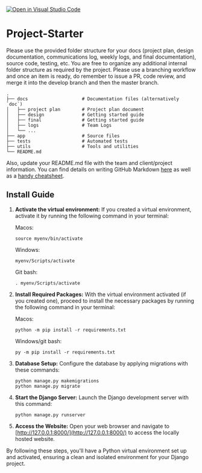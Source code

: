 [![Open in Visual Studio Code](https://classroom.github.com/assets/open-in-vscode-718a45dd9cf7e7f842a935f5ebbe5719a5e09af4491e668f4dbf3b35d5cca122.svg)](https://classroom.github.com/online_ide?assignment_repo_id=12113061&assignment_repo_type=AssignmentRepo)

# Project-Starter

Please use the provided folder structure for your docs (project plan, design documentation, communications log, weekly logs, and final documentation), source code, testing, etc.    You are free to organize any additional internal folder structure as required by the project.  Please use a branching workflow and once an item is ready, do remember to issue a PR, code review, and merge it into the develop branch and then the master branch.

```
.
├── docs                    # Documentation files (alternatively `doc`)
│   ├── project plan        # Project plan document
│   ├── design              # Getting started guide
│   ├── final               # Getting started guide
│   ├── logs                # Team Logs
│   └── ...
├── app                     # Source files
├── tests                   # Automated tests
├── utils                   # Tools and utilities
└── README.md
```

Also, update your README.md file with the team and client/project information.  You can find details on writing GitHub Markdown [here](https://docs.github.com/en/get-started/writing-on-github/getting-started-with-writing-and-formatting-on-github/basic-writing-and-formatting-syntax) as well as a [handy cheatsheet](https://enterprise.github.com/downloads/en/markdown-cheatsheet.pdf).

## Install Guide

1. **Activate the virtual environment:** If you created a virtual environment, activate it by running the following command in your terminal:

    Macos:

    ```console
    source myenv/bin/activate
    ```

    Windows:

    ```console
    myenv/Scripts/activate
    ```

    Git bash:

    ```console
    . myenv/Scripts/activate
    ```

2. **Install Required Packages:** With the virtual environment activated (if you created one), proceed to install the necessary packages by running the following command in your terminal:

   Macos:

   ```console
   python -m pip install -r requirements.txt
   ```

   Windows/git bash:

   ```console
   py -m pip install -r requirements.txt
   ```

3. **Database Setup:** Configure the database by applying migrations with these commands:

   ```console
   python manage.py makemigrations
   python manage.py migrate
   ```

4. **Start the Django Server:** Launch the Django development server with this command:

   ```console
   python manage.py runserver
   ```

5. **Access the Website:** Open your web browser and navigate to [http://127.0.0.1:8000/](http://127.0.0.1:8000/) to access the locally hosted website.

By following these steps, you'll have a Python virtual environment set up and activated, ensuring a clean and isolated environment for your Django project.
